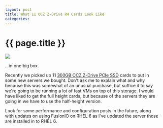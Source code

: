 ```yaml
---
layout: post
title: What 11 OCZ Z-Drive R4 Cards Look Like  
categories:
---
```


# {{ page.title }}

![](https://github.com/ccollicutt/ccollicutt.github.com/raw/master/img/Photo0128.jpg)

...in one big box.

Recently we picked up 11 [300GB OCZ Z-Drive PCIe SSD](http://www.oczenterprise.com/ssd-products/z-drive-c-series.html) cards to put in some new servers we bought. Don't ask me to explain what and why because this was somewhat of an unusual purchase, but suffice it to say we're going to be running a lot of fast VMs on top of this storage. I would have liked to get the full height cards, but because of the servers they are going in we have to use the half-height version.

Look for some performance and configuration posts in the future, along with updates on using FusionIO on RHEL 6 as I've updated the server those are installed in to RHEL 6.


